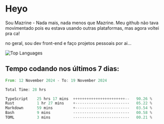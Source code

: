 # Heyo

Sou Mazrine - Nada mais, nada menos que Mazrine.
Meu github não tava movimentado pois eu estava usando outras plataformas, mas agora voltei pra ca!

no geral, sou dev front-end e faço projetos pessoais por ai...


![Top Languages](https://github-readme-stats.vercel.app/api/top-langs/?username=mazrine&theme=tokyonight&layout=donut&langs_count=10)


## Tempo codando nos últimos 7 dias:
<!--START_SECTION:waka-->

```rust
From: 12 November 2024 - To: 19 November 2024

Total Time: 28 hrs

TypeScript    25 hrs 17 mins  +++++++++++++++++++++++--   90.26 %
Rust          1 hr 27 mins    +------------------------   05.22 %
Markdown      59 mins         +------------------------   03.54 %
Bash          9 mins          -------------------------   00.58 %
TOML          3 mins          -------------------------   00.21 %
```

<!--END_SECTION:waka-->

<!--
**Mazrine/Mazrine** is a ✨ _special_ ✨ repository because its `README.md` (this file) appears on your GitHub profile.

Here are some ideas to get you started:

- 🔭 I’m currently working on ...
- 🌱 I’m currently learning ...
- 👯 I’m looking to collaborate on ...
- 🤔 I’m looking for help with ...
- 💬 Ask me about ...
- 📫 How to reach me: ...
- 😄 Pronouns: ...
- ⚡ Fun fact: ...
-->
